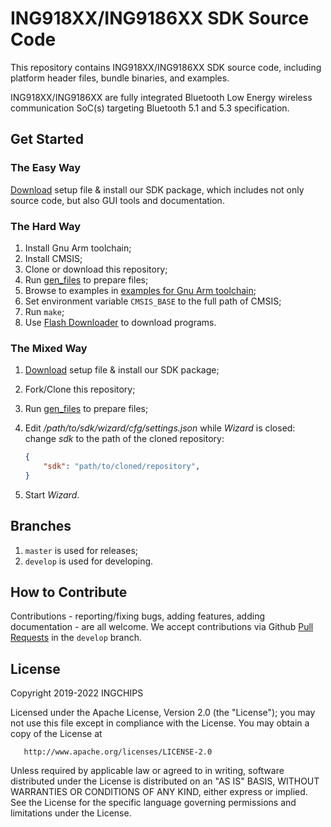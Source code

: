 # ING918XX/ING9186XX SDK Source Code

This repository contains ING918XX/ING9186XX SDK source code, including platform header files,
bundle binaries, and examples.

ING918XX/ING9186XX are fully integrated Bluetooth Low Energy wireless communication SoC(s)
targeting Bluetooth 5.1 and 5.3 specification.

## Get Started

### The Easy Way

[Download](releases) setup file & install our SDK package, which includes not only source code,
but also GUI tools and documentation.

### The Hard Way

1. Install Gnu Arm toolchain;
1. Install CMSIS;
1. Clone or download this repository;
1. Run [gen_files](tools/README.md) to prepare files;
1. Browse to examples in [examples for Gnu Arm toolchain](examples-gcc);
1. Set environment variable `CMSIS_BASE` to the full path of CMSIS;
1. Run `make`;
1. Use [Flash Downloader](tools/README.md) to download programs.

### The Mixed Way

1. [Download](releases) setup file & install our SDK package;
1. Fork/Clone this repository;
1. Run [gen_files](tools/README.md) to prepare files;
1. Edit _/path/to/sdk/wizard/cfg/settings.json_ while _Wizard_ is closed:
   change _sdk_ to the path of the cloned repository:

    ```json
    {
        "sdk": "path/to/cloned/repository",
    }
    ```
1. Start _Wizard_.

## Branches

1. `master` is used for releases;
1. `develop` is used for developing.

## How to Contribute

Contributions - reporting/fixing bugs, adding features, adding documentation - are all welcome. We accept
contributions via Github [Pull Requests](pulls) in the `develop` branch.

## License

   Copyright 2019-2022 INGCHIPS

   Licensed under the Apache License, Version 2.0 (the "License");
   you may not use this file except in compliance with the License.
   You may obtain a copy of the License at

       http://www.apache.org/licenses/LICENSE-2.0

   Unless required by applicable law or agreed to in writing, software
   distributed under the License is distributed on an "AS IS" BASIS,
   WITHOUT WARRANTIES OR CONDITIONS OF ANY KIND, either express or implied.
   See the License for the specific language governing permissions and
   limitations under the License.

